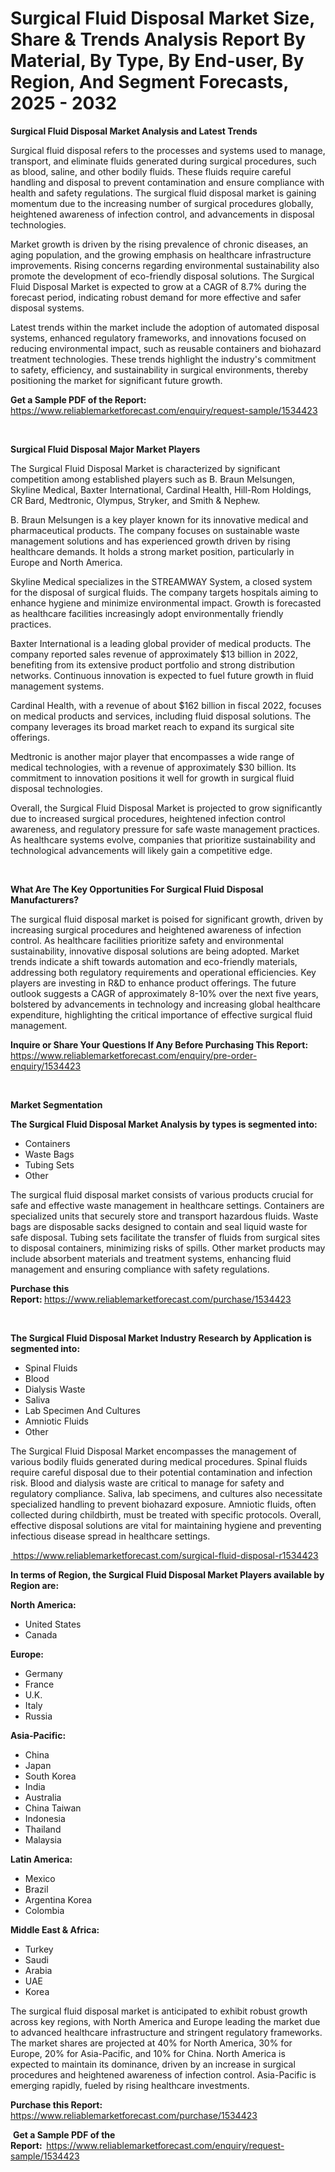 <p><h1>Surgical Fluid Disposal Market Size, Share & Trends Analysis Report By Material, By Type, By End-user, By Region, And Segment Forecasts, 2025 - 2032</h1></p><p><strong>Surgical Fluid Disposal Market Analysis and Latest Trends</strong></p>
<p><p>Surgical fluid disposal refers to the processes and systems used to manage, transport, and eliminate fluids generated during surgical procedures, such as blood, saline, and other bodily fluids. These fluids require careful handling and disposal to prevent contamination and ensure compliance with health and safety regulations. The surgical fluid disposal market is gaining momentum due to the increasing number of surgical procedures globally, heightened awareness of infection control, and advancements in disposal technologies.</p><p>Market growth is driven by the rising prevalence of chronic diseases, an aging population, and the growing emphasis on healthcare infrastructure improvements. Rising concerns regarding environmental sustainability also promote the development of eco-friendly disposal solutions. The Surgical Fluid Disposal Market is expected to grow at a CAGR of 8.7% during the forecast period, indicating robust demand for more effective and safer disposal systems.</p><p>Latest trends within the market include the adoption of automated disposal systems, enhanced regulatory frameworks, and innovations focused on reducing environmental impact, such as reusable containers and biohazard treatment technologies. These trends highlight the industry's commitment to safety, efficiency, and sustainability in surgical environments, thereby positioning the market for significant future growth.</p></p>
<p><strong>Get a Sample PDF of the Report:&nbsp;</strong> <a href="https://www.reliablemarketforecast.com/enquiry/request-sample/1534423?utm_campaign=3178&utm_medium=2&utm_source=Github&utm_content=ia&utm_term=14042025&utm_id=surgical-fluid-disposal">https://www.reliablemarketforecast.com/enquiry/request-sample/1534423</a></p>
<p>&nbsp;</p>
<p><strong>Surgical Fluid Disposal Major Market Players</strong></p>
<p><p>The Surgical Fluid Disposal Market is characterized by significant competition among established players such as B. Braun Melsungen, Skyline Medical, Baxter International, Cardinal Health, Hill-Rom Holdings, CR Bard, Medtronic, Olympus, Stryker, and Smith & Nephew. </p><p>B. Braun Melsungen is a key player known for its innovative medical and pharmaceutical products. The company focuses on sustainable waste management solutions and has experienced growth driven by rising healthcare demands. It holds a strong market position, particularly in Europe and North America.</p><p>Skyline Medical specializes in the STREAMWAY System, a closed system for the disposal of surgical fluids. The company targets hospitals aiming to enhance hygiene and minimize environmental impact. Growth is forecasted as healthcare facilities increasingly adopt environmentally friendly practices.</p><p>Baxter International is a leading global provider of medical products. The company reported sales revenue of approximately $13 billion in 2022, benefiting from its extensive product portfolio and strong distribution networks. Continuous innovation is expected to fuel future growth in fluid management systems.</p><p>Cardinal Health, with a revenue of about $162 billion in fiscal 2022, focuses on medical products and services, including fluid disposal solutions. The company leverages its broad market reach to expand its surgical site offerings.</p><p>Medtronic is another major player that encompasses a wide range of medical technologies, with a revenue of approximately $30 billion. Its commitment to innovation positions it well for growth in surgical fluid disposal technologies.</p><p>Overall, the Surgical Fluid Disposal Market is projected to grow significantly due to increased surgical procedures, heightened infection control awareness, and regulatory pressure for safe waste management practices. As healthcare systems evolve, companies that prioritize sustainability and technological advancements will likely gain a competitive edge.</p></p>
<p>&nbsp;</p>
<p><strong>What Are The Key Opportunities For Surgical Fluid Disposal Manufacturers?</strong></p>
<p><p>The surgical fluid disposal market is poised for significant growth, driven by increasing surgical procedures and heightened awareness of infection control. As healthcare facilities prioritize safety and environmental sustainability, innovative disposal solutions are being adopted. Market trends indicate a shift towards automation and eco-friendly materials, addressing both regulatory requirements and operational efficiencies. Key players are investing in R&D to enhance product offerings. The future outlook suggests a CAGR of approximately 8-10% over the next five years, bolstered by advancements in technology and increasing global healthcare expenditure, highlighting the critical importance of effective surgical fluid management.</p></p>
<p><strong>Inquire or Share Your Questions If Any Before Purchasing This Report:</strong> <a href="https://www.reliablemarketforecast.com/enquiry/pre-order-enquiry/1534423?utm_campaign=3178&utm_medium=2&utm_source=Github&utm_content=ia&utm_term=14042025&utm_id=surgical-fluid-disposal">https://www.reliablemarketforecast.com/enquiry/pre-order-enquiry/1534423</a></p>
<p>&nbsp;</p>
<p><strong>Market Segmentation</strong></p>
<p><strong>The Surgical Fluid Disposal Market Analysis by types is segmented into:</strong></p>
<p><ul><li>Containers</li><li>Waste Bags</li><li>Tubing Sets</li><li>Other</li></ul></p>
<p><p>The surgical fluid disposal market consists of various products crucial for safe and effective waste management in healthcare settings. Containers are specialized units that securely store and transport hazardous fluids. Waste bags are disposable sacks designed to contain and seal liquid waste for safe disposal. Tubing sets facilitate the transfer of fluids from surgical sites to disposal containers, minimizing risks of spills. Other market products may include absorbent materials and treatment systems, enhancing fluid management and ensuring compliance with safety regulations.</p></p>
<p><strong>Purchase this Report:&nbsp;</strong><a href="https://www.reliablemarketforecast.com/purchase/1534423?utm_campaign=3178&utm_medium=2&utm_source=Github&utm_content=ia&utm_term=14042025&utm_id=surgical-fluid-disposal">https://www.reliablemarketforecast.com/purchase/1534423</a></p>
<p>&nbsp;</p>
<p><strong>The Surgical Fluid Disposal Market Industry Research by Application is segmented into:</strong></p>
<p><ul><li>Spinal Fluids</li><li>Blood</li><li>Dialysis Waste</li><li>Saliva</li><li>Lab Specimen And Cultures</li><li>Amniotic Fluids</li><li>Other</li></ul></p>
<p><p>The Surgical Fluid Disposal Market encompasses the management of various bodily fluids generated during medical procedures. Spinal fluids require careful disposal due to their potential contamination and infection risk. Blood and dialysis waste are critical to manage for safety and regulatory compliance. Saliva, lab specimens, and cultures also necessitate specialized handling to prevent biohazard exposure. Amniotic fluids, often collected during childbirth, must be treated with specific protocols. Overall, effective disposal solutions are vital for maintaining hygiene and preventing infectious disease spread in healthcare settings.</p></p>
<p><a href="https://www.reliablemarketforecast.com/surgical-fluid-disposal-r1534423?utm_campaign=3178&utm_medium=2&utm_source=Github&utm_content=ia&utm_term=14042025&utm_id=surgical-fluid-disposal">&nbsp;https://www.reliablemarketforecast.com/surgical-fluid-disposal-r1534423</a></p>
<p><strong>In terms of Region, the Surgical Fluid Disposal Market Players available by Region are:</strong></p>
<p>
    <p> <strong> North America: </strong>
        <ul>
            <li>United States</li>
            <li>Canada</li>
        </ul>
        </p> 
    <p> <strong> Europe: </strong>
        <ul>
            <li>Germany</li>
            <li>France</li>
            <li>U.K.</li>
            <li>Italy</li>
            <li>Russia</li>
        </ul>
        </p> 
    <p> <strong> Asia-Pacific: </strong>
        <ul>
            <li>China</li>
            <li>Japan</li>
            <li>South Korea</li>
            <li>India</li>
            <li>Australia</li>
            <li>China Taiwan</li>
            <li>Indonesia</li>
            <li>Thailand</li>
            <li>Malaysia</li>
        </ul>
        </p> 
    <p> <strong> Latin America: </strong>
        <ul>
            <li>Mexico</li>
            <li>Brazil</li>
            <li>Argentina Korea</li>
            <li>Colombia</li>
        </ul>
        </p> 
    <p> <strong> Middle East & Africa: </strong>
        <ul>
            <li>Turkey</li>
            <li>Saudi</li>
            <li>Arabia</li>
            <li>UAE</li>
            <li>Korea</li>
        </ul>
    </p>
    </p>
<p><p>The surgical fluid disposal market is anticipated to exhibit robust growth across key regions, with North America and Europe leading the market due to advanced healthcare infrastructure and stringent regulatory frameworks. The market shares are projected at 40% for North America, 30% for Europe, 20% for Asia-Pacific, and 10% for China. North America is expected to maintain its dominance, driven by an increase in surgical procedures and heightened awareness of infection control. Asia-Pacific is emerging rapidly, fueled by rising healthcare investments.</p></p>
<p><strong>Purchase this Report: </strong><a href="https://www.reliablemarketforecast.com/purchase/1534423?utm_campaign=3178&utm_medium=2&utm_source=Github&utm_content=ia&utm_term=14042025&utm_id=surgical-fluid-disposal">https://www.reliablemarketforecast.com/purchase/1534423</a></p>
<p>&nbsp;<strong>Get a Sample PDF of the Report:&nbsp;&nbsp;</strong><a href="https://www.reliablemarketforecast.com/enquiry/request-sample/1534423?utm_campaign=3178&utm_medium=2&utm_source=Github&utm_content=ia&utm_term=14042025&utm_id=surgical-fluid-disposal">https://www.reliablemarketforecast.com/enquiry/request-sample/1534423</a></p>
<p><strong></strong></p>
<p><p></p><p></p><p></p></p>